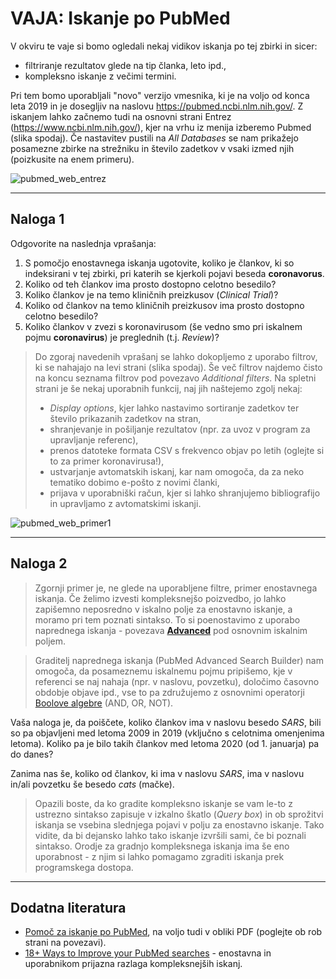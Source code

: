 # VAJA: Iskanje po PubMed

V okviru te vaje si bomo ogledali nekaj vidikov iskanja po tej zbirki in sicer:
* filtriranje rezultatov glede na tip članka, leto ipd.,
* kompleksno iskanje z večimi termini.

Pri tem bomo uporabljali "novo" verzijo vmesnika, ki je na voljo od konca leta 2019 in je dosegljiv na naslovu https://pubmed.ncbi.nlm.nih.gov/. Z iskanjem lahko začnemo tudi na osnovni strani Entrez (https://www.ncbi.nlm.nih.gov/), kjer na vrhu iz menija izberemo Pubmed (slika spodaj). Če nastavitev pustili na *All Databases* se nam prikažejo posamezne zbirke na strežniku in število zadetkov v vsaki izmed njih (poizkusite na enem primeru).

![pubmed_web_entrez](slike/pubmed_web_entrez.png)

---
## Naloga 1

Odgovorite na naslednja vprašanja:
1. S pomočjo enostavnega iskanja ugotovite, koliko je člankov, ki so indeksirani v tej zbirki, pri katerih se kjerkoli pojavi beseda **coronavorus**.
2. Koliko od teh člankov ima prosto dostopno celotno besedilo?
3. Koliko člankov je na temo kliničnih preizkusov (*Clinical Trial*)?
4. Koliko od člankov na temo kliničnih preizkusov ima prosto dostopno celotno besedilo?
5. Koliko člankov v zvezi s koronavirusom (še vedno smo pri iskalnem pojmu **coronavirus**) je preglednih (t.j. *Review*)?

> Do zgoraj navedenih vprašanj se lahko dokopljemo z uporabo filtrov, ki se nahajajo na levi strani (slika spodaj). Še več filtrov najdemo čisto na koncu seznama filtrov pod povezavo *Additional filters*. Na spletni strani je še nekaj uporabnih funkcij, naj jih naštejemo zgolj nekaj:
> * *Display options*, kjer lahko nastavimo sortiranje zadetkov ter število prikazanih zadetkov na stran,
> * shranjevanje in pošiljanje rezultatov (npr. za uvoz v program za upravljanje referenc),
> * prenos datoteke formata CSV s frekvenco objav po letih (oglejte si to za primer koronavirusa!),
> * ustvarjanje avtomatskih iskanj, kar nam omogoča, da za neko tematiko dobimo e-pošto z novimi članki,
> * prijava v uporabniški račun, kjer si lahko shranjujemo bibliografijo in upravljamo z avtomatskimi iskanji.

![pubmed_web_primer1](slike/pubmed_web_primer1.png)

---
## Naloga 2

> Zgornji primer je, ne glede na uporabljene filtre, primer enostavnega iskanja. Če želimo izvesti kompleksnejšo poizvedbo, jo lahko zapišemno neposredno v iskalno polje za enostavno iskanje, a moramo pri tem poznati sintakso. To si poenostavimo z uporabo naprednega iskanja - povezava [**Advanced**](https://pubmed.ncbi.nlm.nih.gov/advanced/) pod osnovnim iskalnim poljem.

> Graditelj naprednega iskanja (PubMed Advanced Search Builder) nam omogoča, da posameznemu iskalnemu pojmu pripišemo, kje v referenci se naj nahaja (npr. v naslovu, povzetku), določimo časovno obdobje objave ipd., vse to pa združujemo z osnovnimi operatorji [Boolove algebre](https://en.wikipedia.org/wiki/Boolean_algebra) (AND, OR, NOT).

Vaša naloga je, da poiščete, koliko člankov ima v naslovu besedo *SARS*, bili so pa objavljeni med letoma 2009 in 2019 (vključno s celotnima omenjenima letoma). Koliko pa je bilo takih člankov med letoma 2020 (od 1. januarja) pa do danes?

Zanima nas še, koliko od člankov, ki ima v naslovu *SARS*, ima v naslovu in/ali povzetku še besedo *cats* (mačke).

> Opazili boste, da ko gradite kompleksno iskanje se vam le-to z ustrezno sintakso zapisuje v izkalno škatlo (*Query box*) in ob sprožitvi iskanja se vsebina slednjega pojavi v polju za enostavno iskanje. Tako vidite, da bi dejansko lahko tako iskanje izvršili sami, če bi poznali sintakso. Orodje za gradnjo kompleksnega iskanja ima še eno uporabnost - z njim si lahko pomagamo zgraditi iskanja prek programskega dostopa.

---
## Dodatna literatura

* [Pomoč za iskanje po PubMed](https://www.ncbi.nlm.nih.gov/books/NBK3827/), na voljo tudi v obliki PDF (poglejte ob rob strani na povezavi).
* [18+ Ways to Improve your PubMed searches](https://bitesizebio.com/419/18-ways-to-improve-your-pubmed-searches/) - enostavna in uporabnikom prijazna razlaga kompleksnejših iskanj.